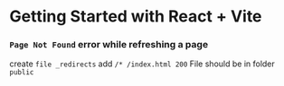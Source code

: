 # Getting Started with  React + Vite

### `Page Not Found` error while refreshing a page

create `file _redirects`
add 
`/* /index.html 200`
File should be in folder `public`

